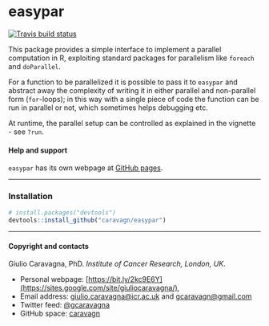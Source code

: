 # easypar

<!-- badges: start -->

[![Travis build
status](https://travis-ci.org/caravagn/easypar.svg?branch=master)](https://travis-ci.org/caravagn/easypar)
<!-- badges: end -->

This package provides a simple interface to implement a parallel computation in R, exploiting standard packages for parallelism like `foreach` and `doParallel`. 

For a function to be parallelized it is possible to pass it to `easypar` and abstract away the complexity of writing it in either parallel and non-parallel form (`for`-loops); in this way with a single piece of code the function can be run in parallel or not, which sometimes helps debugging etc. 

At runtime, the parallel setup can be controlled as explained in the vignette - see `?run`.

#### Help and support

`easypar` has its own webpage at [GitHub pages](https://caravagn.github.io/easypar/).

-----

### Installation

``` r
# install.packages("devtools")
devtools::install_github("caravagn/easypar")
```
-----

#### Copyright and contacts

Giulio Caravagna, PhD. _Institute of Cancer Research, London, UK_.

* Personal webpage: [https://bit.ly/2kc9E6Y](https://sites.google.com/site/giuliocaravagna/), 
* Email address: [giulio.caravagna@icr.ac.uk](mailto:giulio.caravagna@icr.ac.uk) and [gcaravagn@gmail.com](mailto:gcaravagn@gmail.com)
* Twitter feed: [@gcaravagna](https://twitter.com/gcaravagna)
* GitHub space: [caravagn](https://github.com/caravagn)